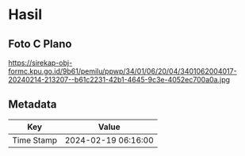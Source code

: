 # Hasil

## Foto C Plano

https://sirekap-obj-formc.kpu.go.id/9b61/pemilu/ppwp/34/01/06/20/04/3401062004017-20240214-213207--b61c2231-42b1-4645-9c3e-4052ec700a0a.jpg


## Metadata

| Key        | Value               |
| ---------- | ------------------- |
| Time Stamp | 2024-02-19 06:16:00 |



